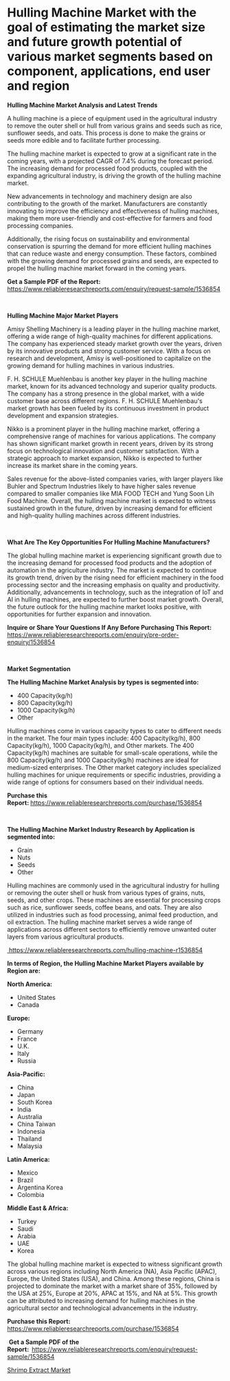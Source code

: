 <p><h1>Hulling Machine Market with the goal of estimating the market size and future growth potential of various market segments based on component, applications, end user and region</h1></p><p><strong>Hulling Machine Market Analysis and Latest Trends</strong></p>
<p><p>A hulling machine is a piece of equipment used in the agricultural industry to remove the outer shell or hull from various grains and seeds such as rice, sunflower seeds, and oats. This process is done to make the grains or seeds more edible and to facilitate further processing.</p><p>The hulling machine market is expected to grow at a significant rate in the coming years, with a projected CAGR of 7.4% during the forecast period. The increasing demand for processed food products, coupled with the expanding agricultural industry, is driving the growth of the hulling machine market.</p><p>New advancements in technology and machinery design are also contributing to the growth of the market. Manufacturers are constantly innovating to improve the efficiency and effectiveness of hulling machines, making them more user-friendly and cost-effective for farmers and food processing companies.</p><p>Additionally, the rising focus on sustainability and environmental conservation is spurring the demand for more efficient hulling machines that can reduce waste and energy consumption. These factors, combined with the growing demand for processed grains and seeds, are expected to propel the hulling machine market forward in the coming years.</p></p>
<p><strong>Get a Sample PDF of the Report:&nbsp;</strong> <a href="https://www.reliableresearchreports.com/enquiry/request-sample/1536854">https://www.reliableresearchreports.com/enquiry/request-sample/1536854</a></p>
<p>&nbsp;</p>
<p><strong>Hulling Machine Major Market Players</strong></p>
<p><p>Amisy Shelling Machinery is a leading player in the hulling machine market, offering a wide range of high-quality machines for different applications. The company has experienced steady market growth over the years, driven by its innovative products and strong customer service. With a focus on research and development, Amisy is well-positioned to capitalize on the growing demand for hulling machines in various industries.</p><p>F. H. SCHULE Muehlenbau is another key player in the hulling machine market, known for its advanced technology and superior quality products. The company has a strong presence in the global market, with a wide customer base across different regions. F. H. SCHULE Muehlenbau's market growth has been fueled by its continuous investment in product development and expansion strategies.</p><p>Nikko is a prominent player in the hulling machine market, offering a comprehensive range of machines for various applications. The company has shown significant market growth in recent years, driven by its strong focus on technological innovation and customer satisfaction. With a strategic approach to market expansion, Nikko is expected to further increase its market share in the coming years.</p><p>Sales revenue for the above-listed companies varies, with larger players like Buhler and Spectrum Industries likely to have higher sales revenue compared to smaller companies like MIA FOOD TECH and Yung Soon Lih Food Machine. Overall, the hulling machine market is expected to witness sustained growth in the future, driven by increasing demand for efficient and high-quality hulling machines across different industries.</p></p>
<p>&nbsp;</p>
<p><strong>What Are The Key Opportunities For Hulling Machine Manufacturers?</strong></p>
<p><p>The global hulling machine market is experiencing significant growth due to the increasing demand for processed food products and the adoption of automation in the agriculture industry. The market is expected to continue its growth trend, driven by the rising need for efficient machinery in the food processing sector and the increasing emphasis on quality and productivity. Additionally, advancements in technology, such as the integration of IoT and AI in hulling machines, are expected to further boost market growth. Overall, the future outlook for the hulling machine market looks positive, with opportunities for further expansion and innovation.</p></p>
<p><strong>Inquire or Share Your Questions If Any Before Purchasing This Report:</strong> <a href="https://www.reliableresearchreports.com/enquiry/pre-order-enquiry/1536854">https://www.reliableresearchreports.com/enquiry/pre-order-enquiry/1536854</a></p>
<p>&nbsp;</p>
<p><strong>Market Segmentation</strong></p>
<p><strong>The Hulling Machine Market Analysis by types is segmented into:</strong></p>
<p><ul><li>400 Capacity(kg/h)</li><li>800 Capacity(kg/h)</li><li>1000 Capacity(kg/h)</li><li>Other</li></ul></p>
<p><p>Hulling machines come in various capacity types to cater to different needs in the market. The four main types include: 400 Capacity(kg/h), 800 Capacity(kg/h), 1000 Capacity(kg/h), and Other markets. The 400 Capacity(kg/h) machines are suitable for small-scale operations, while the 800 Capacity(kg/h) and 1000 Capacity(kg/h) machines are ideal for medium-sized enterprises. The Other market category includes specialized hulling machines for unique requirements or specific industries, providing a wide range of options for consumers based on their individual needs.</p></p>
<p><strong>Purchase this Report:&nbsp;</strong><a href="https://www.reliableresearchreports.com/purchase/1536854">https://www.reliableresearchreports.com/purchase/1536854</a></p>
<p>&nbsp;</p>
<p><strong>The Hulling Machine Market Industry Research by Application is segmented into:</strong></p>
<p><ul><li>Grain</li><li>Nuts</li><li>Seeds</li><li>Other</li></ul></p>
<p><p>Hulling machines are commonly used in the agricultural industry for hulling or removing the outer shell or husk from various types of grains, nuts, seeds, and other crops. These machines are essential for processing crops such as rice, sunflower seeds, coffee beans, and oats. They are also utilized in industries such as food processing, animal feed production, and oil extraction. The hulling machine market serves a wide range of applications across different sectors to efficiently remove unwanted outer layers from various agricultural products.</p></p>
<p><a href="https://www.reliableresearchreports.com/hulling-machine-r1536854">&nbsp;https://www.reliableresearchreports.com/hulling-machine-r1536854</a></p>
<p><strong>In terms of Region, the Hulling Machine Market Players available by Region are:</strong></p>
<p>
    <p> <strong> North America: </strong>
        <ul>
            <li>United States</li>
            <li>Canada</li>
        </ul>
        </p> 
    <p> <strong> Europe: </strong>
        <ul>
            <li>Germany</li>
            <li>France</li>
            <li>U.K.</li>
            <li>Italy</li>
            <li>Russia</li>
        </ul>
        </p> 
    <p> <strong> Asia-Pacific: </strong>
        <ul>
            <li>China</li>
            <li>Japan</li>
            <li>South Korea</li>
            <li>India</li>
            <li>Australia</li>
            <li>China Taiwan</li>
            <li>Indonesia</li>
            <li>Thailand</li>
            <li>Malaysia</li>
        </ul>
        </p> 
    <p> <strong> Latin America: </strong>
        <ul>
            <li>Mexico</li>
            <li>Brazil</li>
            <li>Argentina Korea</li>
            <li>Colombia</li>
        </ul>
        </p> 
    <p> <strong> Middle East & Africa: </strong>
        <ul>
            <li>Turkey</li>
            <li>Saudi</li>
            <li>Arabia</li>
            <li>UAE</li>
            <li>Korea</li>
        </ul>
    </p>
    </p>
<p><p>The global hulling machine market is expected to witness significant growth across various regions including North America (NA), Asia Pacific (APAC), Europe, the United States (USA), and China. Among these regions, China is projected to dominate the market with a market share of 35%, followed by the USA at 25%, Europe at 20%, APAC at 15%, and NA at 5%. This growth can be attributed to increasing demand for hulling machines in the agricultural sector and technological advancements in the industry.</p></p>
<p><strong>Purchase this Report: </strong><a href="https://www.reliableresearchreports.com/purchase/1536854">https://www.reliableresearchreports.com/purchase/1536854</a></p>
<p>&nbsp;<strong>Get a Sample PDF of the Report:&nbsp;&nbsp;</strong><a href="https://www.reliableresearchreports.com/enquiry/request-sample/1536854">https://www.reliableresearchreports.com/enquiry/request-sample/1536854</a></p>
<p><strong></strong></p>
<p><p><a href="https://github.com/sarabits412/Market-Research-Report-List-1/blob/main/shrimp-extract-market.md">Shrimp Extract Market</a></p></p>